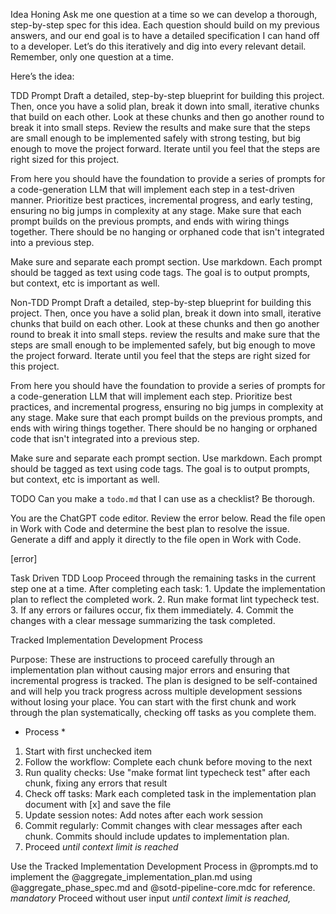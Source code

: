 Idea Honing
Ask me one question at a time so we can develop a thorough, step-by-step spec for this idea. Each question should build on my previous answers, and our end goal is to have a detailed specification I can hand off to a developer. Let’s do this iteratively and dig into every relevant detail. Remember, only one question at a time.

Here’s the idea:

<IDEA>


TDD Prompt
Draft a detailed, step-by-step blueprint for building this project. Then, once you have a solid plan, break it down into small, iterative chunks that build on each other. Look at these chunks and then go another round to break it into small steps. Review the results and make sure that the steps are small enough to be implemented safely with strong testing, but big enough to move the project forward. Iterate until you feel that the steps are right sized for this project.

From here you should have the foundation to provide a series of prompts for a code-generation LLM that will implement each step in a test-driven manner. Prioritize best practices, incremental progress, and early testing, ensuring no big jumps in complexity at any stage. Make sure that each prompt builds on the previous prompts, and ends with wiring things together. There should be no hanging or orphaned code that isn't integrated into a previous step.

Make sure and separate each prompt section. Use markdown. Each prompt should be tagged as text using code tags. The goal is to output prompts, but context, etc is important as well.

<SPEC>


Non-TDD Prompt
Draft a detailed, step-by-step blueprint for building this project. Then, once you have a solid plan, break it down into small, iterative chunks that build on each other. Look at these chunks and then go another round to break it into small steps. review the results and make sure that the steps are small enough to be implemented safely, but big enough to move the project forward. Iterate until you feel that the steps are right sized for this project.

From here you should have the foundation to provide a series of prompts for a code-generation LLM that will implement each step. Prioritize best practices, and incremental progress, ensuring no big jumps in complexity at any stage. Make sure that each prompt builds on the previous prompts, and ends with wiring things together. There should be no hanging or orphaned code that isn't integrated into a previous step.

Make sure and separate each prompt section. Use markdown. Each prompt should be tagged as text using code tags. The goal is to output prompts, but context, etc is important as well.

<SPEC>

TODO
Can you make a `todo.md` that I can use as a checklist? Be thorough.

You are the ChatGPT code editor. Review the error below. Read the file open in Work with Code and determine the best plan to resolve the issue. Generate a diff and apply it directly to the file open in Work with Code.

[error]

Task Driven TDD Loop
Proceed through the remaining tasks in the current step one at a time. After completing each task:
	1.	Update the implementation plan to reflect the completed work.
	2.	Run make format lint typecheck test.
	3.	If any errors or failures occur, fix them immediately.
	4.	Commit the changes with a clear message summarizing the task completed.


Tracked Implementation Development Process

Purpose: These are instructions to proceed carefully through an implementation plan without causing major errors and ensuring that incremental progress is tracked. The plan is designed to be self-contained and will help you track progress across multiple development sessions without losing your place. You can start with the first chunk and work through the plan systematically, checking off tasks as you complete them.

* Process *
1. Start with first unchecked item
2. Follow the workflow: Complete each chunk before moving to the next
3. Run quality checks: Use "make format lint typecheck test" after each chunk, fixing any errors that result
4. Check off tasks: Mark each completed task in the implementation plan document with [x] and save the file
5. Update session notes: Add notes after each work session
6. Commit regularly: Commit changes with clear messages after each chunk. Commits should include updates to implementation plan.
7. Proceed *until context limit is reached*


Use the Tracked Implementation Development Process in @prompts.md to implement the @aggregate_implementation_plan.md using @aggregate_phase_spec.md and @sotd-pipeline-core.mdc  for reference. 
*mandatory* Proceed without user input *until context limit is reached,*

